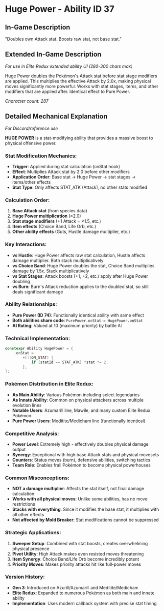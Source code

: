# Huge Power - Ability ID 37

## In-Game Description
"Doubles own Attack stat. Boosts raw stat, not base stat."

## Extended In-Game Description
*For use in Elite Redux extended ability UI (280-300 chars max)*

Huge Power doubles the Pokémon's Attack stat before stat stage modifiers are applied. This multiplies the effective Attack by 2.0x, making physical moves significantly more powerful. Works with stat stages, items, and other modifiers that are applied after. Identical effect to Pure Power.

*Character count: 287*

## Detailed Mechanical Explanation
*For Discord/reference use*

**HUGE POWER** is a stat-modifying ability that provides a massive boost to physical offensive power.

### Stat Modification Mechanics:
- **Trigger**: Applied during stat calculation (onStat hook)
- **Effect**: Multiplies Attack stat by 2.0 before other modifiers
- **Application Order**: Base stat → Huge Power → stat stages → items/other effects
- **Stat Type**: Only affects STAT_ATK (Attack), no other stats modified

### Calculation Order:
1. **Base Attack stat** (from species data)
2. **Huge Power multiplication** (×2.0)
3. **Stat stage modifiers** (+1 Attack = ×1.5, etc.)
4. **Item effects** (Choice Band, Life Orb, etc.)
5. **Other ability effects** (Guts, Hustle damage multiplier, etc.)

### Key Interactions:
- **vs Hustle**: Huge Power affects raw stat calculation, Hustle affects damage multiplier. Both stack multiplicatively
- **vs Choice Band**: Huge Power doubles the stat, Choice Band multiplies damage by 1.5x. Stack multiplicatively
- **vs Stat Stages**: Attack boosts (+1, +2, etc.) apply after Huge Power doubling
- **vs Burn**: Burn's Attack reduction applies to the doubled stat, so still deals significant damage

### Ability Relationships:
- **Pure Power (ID 74)**: Functionally identical ability with same effect
- **Both abilities share code**: `PurePower.onStat = HugePower.onStat`
- **AI Rating**: Valued at 10 (maximum priority) by battle AI

### Technical Implementation:
```c
constexpr Ability HugePower = {
    .onStat =
        +[](ON_STAT) {
            if (statId == STAT_ATK) *stat *= 2;
        },
};
```

### Pokémon Distribution in Elite Redux:
- **As Main Ability**: Various Pokémon including select legendaries
- **As Innate Ability**: Common on physical attackers across multiple evolution lines
- **Notable Users**: Azumarill line, Mawile, and many custom Elite Redux Pokémon
- **Pure Power Users**: Meditite/Medicham line (functionally identical)

### Competitive Analysis:
- **Power Level**: Extremely high - effectively doubles physical damage output
- **Synergy**: Exceptional with high base Attack stats and physical movesets
- **Counters**: Status moves (burn), defensive abilities, switching tactics
- **Team Role**: Enables frail Pokémon to become physical powerhouses

### Common Misconceptions:
- **NOT a damage multiplier**: Affects the stat itself, not final damage calculation
- **Works with all physical moves**: Unlike some abilities, has no move restrictions
- **Stacks with everything**: Since it modifies the base stat, it multiplies with all other effects
- **Not affected by Mold Breaker**: Stat modifications cannot be suppressed

### Strategic Applications:
1. **Sweeper Setup**: Combined with stat boosts, creates overwhelming physical presence
2. **Pivot Utility**: High Attack makes even resisted moves threatening
3. **Item Synergy**: Choice Band/Life Orb become incredibly potent
4. **Priority Moves**: Makes priority attacks hit like full-power moves

### Version History:
- **Gen 3**: Introduced on Azurill/Azumarill and Meditite/Medicham
- **Elite Redux**: Expanded to numerous Pokémon as both main and innate ability
- **Implementation**: Uses modern callback system with precise stat timing
